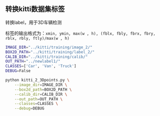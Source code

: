 ## 转换kitti数据集标签

转换label，用于3D车辆检测

标签的输出格式为：`xmin, ymin, max(w , h), (fblx, fbly, fbrx, fbry, rblx, rbly, ftly)/max(w , h)`

```bash
IMAGE_DIR="../kitti/training/image_2/"
BOX2D_PATH="../kitti/training/label_2/"
CALIB_DIR="../kitti/training/calib/"
OUT_PATH="../newlabel1/"
CLASSES=['Car', 'Van', 'Truck']
DEBUG=False

python kitti_2_3Dpoints.py \
	--image_dir=IMAGE_DIR \
	--box2d_path=BOX2D_PATH \
	--calib_dir=CALIB_DIR \
	--out_path=OUT_PATH \
	--classes=CLASSES \
	--debug=DEBUG
```

